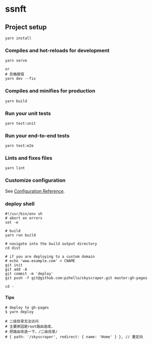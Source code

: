 # ssnft

## Project setup
```
yarn install
```

### Compiles and hot-reloads for development
```
yarn serve

or 
# 忽略报错
yarn dev --fix

```

### Compiles and minifies for production
```
yarn build
```

### Run your unit tests
```
yarn test:unit
```

### Run your end-to-end tests
```
yarn test:e2e
```

### Lints and fixes files
```
yarn lint
```

### Customize configuration
See [Configuration Reference](https://cli.vuejs.org/config/).

### deploy shell
```
#!/usr/bin/env sh
# abort on errors
set -e

# build
yarn run build

# navigate into the build output directory
cd dist

# if you are deploying to a custom domain
# echo 'www.example.com' > CNAME
git init
git add -A
git commit -m 'deploy'
git push -f git@github.com:pzhello/skyscraper.git master:gh-pages

cd -
```
#### Tips
```
# deploy to gh-pages
$ yarn deploy

# 二级目录无法访问
# 主要原因是root路由造成，
# 把路由改造一下，/二级目录/
# { path: '/skyscraper', redirect: { name: 'Home' } }, // 重定向

```
